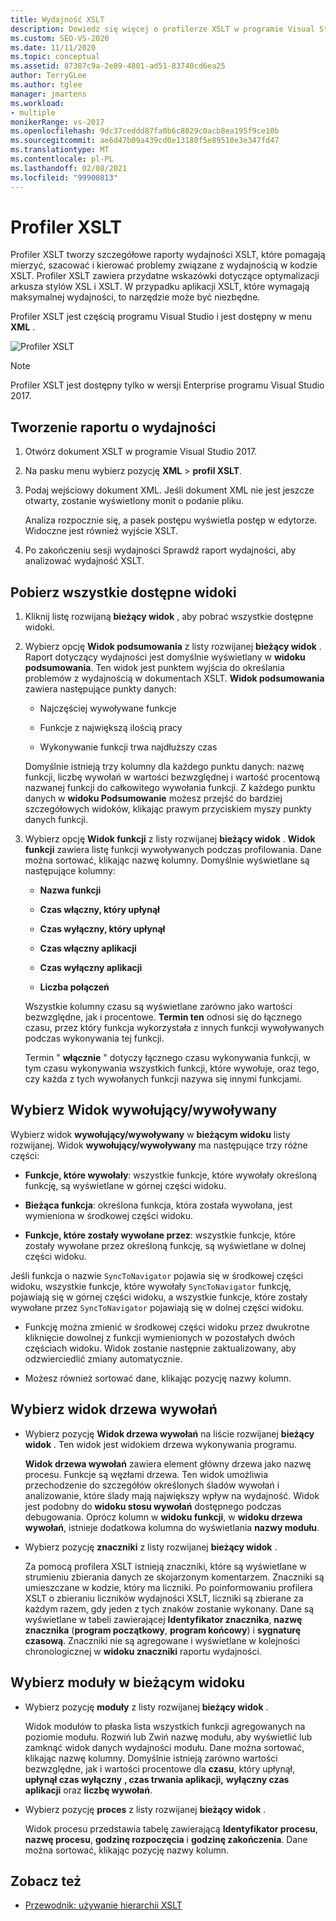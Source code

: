 ```yaml
---
title: Wydajność XSLT
description: Dowiedz się więcej o profilerze XSLT w programie Visual Studio, który tworzy szczegółowe raporty wydajności XSLT ułatwiające optymalizację wydajności kodu XSLT.
ms.custom: SEO-VS-2020
ms.date: 11/11/2020
ms.topic: conceptual
ms.assetid: 87387c9a-2e89-4801-ad51-83740cd6ea25
author: TerryGLee
ms.author: tglee
manager: jmartens
ms.workload:
- multiple
monikerRange: vs-2017
ms.openlocfilehash: 9dc37ceddd87fa0b6c8029c0acb8ea195f9ce10b
ms.sourcegitcommit: ae6d47b09a439cd0e13180f5e89510e3e347fd47
ms.translationtype: MT
ms.contentlocale: pl-PL
ms.lasthandoff: 02/08/2021
ms.locfileid: "99900813"
---
```

# <a name="the-xslt-profiler"></a>Profiler XSLT

Profiler XSLT tworzy szczegółowe raporty wydajności XSLT, które pomagają mierzyć, szacować i kierować problemy związane z wydajnością w kodzie XSLT. Profiler XSLT zawiera przydatne wskazówki dotyczące optymalizacji arkusza stylów XSL i XSLT. W przypadku aplikacji XSLT, które wymagają maksymalnej wydajności, to narzędzie może być niezbędne.

Profiler XSLT jest częścią programu Visual Studio i jest dostępny w menu **XML** .

![Profiler XSLT](../xml-tools/media/profile-xslt-menu.png "Zrzut ekranu przedstawiający elementy menu XML w programie Visual Studio 2017")

> [!NOTE]
> Profiler XSLT jest dostępny tylko w wersji Enterprise programu Visual Studio 2017.

## <a name="create-a-performance-report"></a>Tworzenie raportu o wydajności

1. Otwórz dokument XSLT w programie Visual Studio 2017.

2. Na pasku menu wybierz pozycję **XML**  >  **profil XSLT**.

3. Podaj wejściowy dokument XML. Jeśli dokument XML nie jest jeszcze otwarty, zostanie wyświetlony monit o podanie pliku.

   Analiza rozpocznie się, a pasek postępu wyświetla postęp w edytorze. Widoczne jest również wyjście XSLT.

4. Po zakończeniu sesji wydajności Sprawdź raport wydajności, aby analizować wydajność XSLT.

## <a name="get-all-available-views"></a>Pobierz wszystkie dostępne widoki

1. Kliknij listę rozwijaną **bieżący widok** , aby pobrać wszystkie dostępne widoki.

2. Wybierz opcję **Widok podsumowania** z listy rozwijanej **bieżący widok** . Raport dotyczący wydajności jest domyślnie wyświetlany w **widoku podsumowania**. Ten widok jest punktem wyjścia do określania problemów z wydajnością w dokumentach XSLT. **Widok podsumowania** zawiera następujące punkty danych:

   - Najczęściej wywoływane funkcje

   - Funkcje z największą ilością pracy

   - Wykonywanie funkcji trwa najdłuższy czas

   Domyślnie istnieją trzy kolumny dla każdego punktu danych: nazwę funkcji, liczbę wywołań w wartości bezwzględnej i wartość procentową nazwanej funkcji do całkowitego wywołania funkcji. Z każdego punktu danych w **widoku Podsumowanie** możesz przejść do bardziej szczegółowych widoków, klikając prawym przyciskiem myszy punkty danych funkcji.

3. Wybierz opcję **Widok funkcji** z listy rozwijanej **bieżący widok** . **Widok funkcji** zawiera listę funkcji wywoływanych podczas profilowania. Dane można sortować, klikając nazwę kolumny. Domyślnie wyświetlane są następujące kolumny:

    - **Nazwa funkcji**

    - **Czas włączny, który upłynął**

    - **Czas wyłączny, który upłynął**

    - **Czas włączny aplikacji**

    - **Czas wyłączny aplikacji**

    - **Liczba połączeń**

   Wszystkie kolumny czasu są wyświetlane zarówno jako wartości bezwzględne, jak i procentowe. **Termin ten** odnosi się do łącznego czasu, przez który funkcja wykorzystała z innych funkcji wywoływanych podczas wykonywania tej funkcji.

   Termin " **włącznie** " dotyczy łącznego czasu wykonywania funkcji, w tym czasu wykonywania wszystkich funkcji, które wywołuje, oraz tego, czy każda z tych wywołanych funkcji nazywa się innymi funkcjami.

## <a name="select-callercallee-view"></a>Wybierz Widok wywołujący/wywoływany

Wybierz widok **wywołujący/wywoływany** w **bieżącym widoku** listy rozwijanej. Widok **wywołujący/wywoływany** ma następujące trzy różne części:

- **Funkcje, które wywołały**: wszystkie funkcje, które wywołały określoną funkcję, są wyświetlane w górnej części widoku.

- **Bieżąca funkcja**: określona funkcja, która została wywołana, jest wymieniona w środkowej części widoku.

- **Funkcje, które zostały wywołane przez**: wszystkie funkcje, które zostały wywołane przez określoną funkcję, są wyświetlane w dolnej części widoku.

Jeśli funkcja o nazwie `SyncToNavigator` pojawia się w środkowej części widoku, wszystkie funkcje, które wywołały `SyncToNavigator` funkcję, pojawiają się w górnej części widoku, a wszystkie funkcje, które zostały wywołane przez `SyncToNavigator` pojawiają się w dolnej części widoku.

- Funkcję można zmienić w środkowej części widoku przez dwukrotne kliknięcie dowolnej z funkcji wymienionych w pozostałych dwóch częściach widoku. Widok zostanie następnie zaktualizowany, aby odzwierciedlić zmiany automatycznie.

- Możesz również sortować dane, klikając pozycję nazwy kolumn.

## <a name="select-call-tree-view"></a>Wybierz widok drzewa wywołań

- Wybierz pozycję **Widok drzewa wywołań** na liście rozwijanej **bieżący widok** . Ten widok jest widokiem drzewa wykonywania programu.

   **Widok drzewa wywołań** zawiera element główny drzewa jako nazwę procesu. Funkcje są węzłami drzewa. Ten widok umożliwia przechodzenie do szczegółów określonych śladów wywołań i analizowanie, które ślady mają największy wpływ na wydajność. Widok jest podobny do **widoku stosu wywołań** dostępnego podczas debugowania. Oprócz kolumn w **widoku funkcji**, w **widoku drzewa wywołań**, istnieje dodatkowa kolumna do wyświetlania **nazwy modułu**.

- Wybierz pozycję **znaczniki** z listy rozwijanej **bieżący widok** .

   Za pomocą profilera XSLT istnieją znaczniki, które są wyświetlane w strumieniu zbierania danych ze skojarzonym komentarzem. Znaczniki są umieszczane w kodzie, który ma liczniki. Po poinformowaniu profilera XSLT o zbieraniu liczników wydajności XSLT, liczniki są zbierane za każdym razem, gdy jeden z tych znaków zostanie wykonany. Dane są wyświetlane w tabeli zawierającej **Identyfikator znacznika**, **nazwę znacznika** (**program początkowy**, **program końcowy**) i **sygnaturę czasową**. Znaczniki nie są agregowane i wyświetlane w kolejności chronologicznej w **widoku znaczniki** raportu wydajności.

## <a name="select-modules-in-the-current-view"></a>Wybierz moduły w bieżącym widoku

- Wybierz pozycję **moduły** z listy rozwijanej **bieżący widok** .

   Widok modułów to płaska lista wszystkich funkcji agregowanych na poziomie modułu. Rozwiń lub Zwiń nazwę modułu, aby wyświetlić lub zamknąć widok danych wydajności modułu. Dane można sortować, klikając nazwę kolumny. Domyślnie istnieją zarówno wartości bezwzględne, jak i wartości procentowe dla **czasu**, który upłynął, **upłynął czas wyłączny** **, czas trwania aplikacji,** **wyłączny czas aplikacji** oraz **liczbę wywołań**.

- Wybierz pozycję **proces** z listy rozwijanej **bieżący widok** .

   Widok procesu przedstawia tabelę zawierającą **Identyfikator procesu**, **nazwę procesu**, **godzinę rozpoczęcia** i **godzinę zakończenia**. Dane można sortować, klikając pozycję nazwy kolumn.

## <a name="see-also"></a>Zobacz też

- [Przewodnik: używanie hierarchii XSLT](../xml-tools/walkthrough-using-xslt-hierarchy.md)
